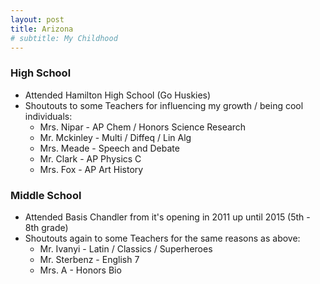```yaml
---
layout: post
title: Arizona
# subtitle: My Childhood
---
```


### High School
* Attended Hamilton High School (Go Huskies)
* Shoutouts to some Teachers for influencing my growth / being cool individuals:
    * Mrs. Nipar - AP Chem / Honors Science Research
    * Mr. Mckinley - Multi / Diffeq / Lin Alg
    * Mrs. Meade - Speech and Debate
    * Mr. Clark - AP Physics C
    * Mrs. Fox - AP Art History

### Middle School
* Attended Basis Chandler from it's opening in 2011 up until 2015 (5th - 8th grade)
* Shoutouts again to some Teachers for the same reasons as above:
    * Mr. Ivanyi - Latin / Classics / Superheroes
    * Mr. Sterbenz - English 7
    * Mrs. A - Honors Bio

